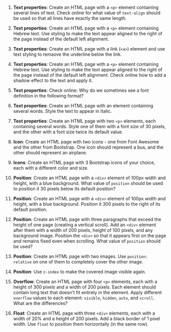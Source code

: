 

1. **Text properties**: Create an HTML page with a `<p>` element containing several lines of text. Check online for what value of `text-align` should be used so that all lines have exactly the same length.

2. **Text properties**: Create an HTML page with a `<p>` element containing Hebrew text. Use styling to make the text appear aligned to the right of the page instead of the default left alignment.

3. **Text properties**: Create an HTML page with a link (`<a>`) element and use text styling to remaove the underline below the link.

4. **Text properties**: Create an HTML page with a `<p>` element containing Hebrew text. Use styling to make the text appear aligned to the right of the page instead of the default left alignment. Check online how to add a shadow effect to the text and apply it.

5. **Text properties**: Check online: Why do we sometimes see a font definition in the following format?

6. **Text properties**: Create an HTML page with an element containing several words. Style the text to appear in Italic.

7. **Text properties**: Create an HTML page with two `<p>` elements, each containing several words. Style one of them with a font size of 30 pixels, and the other with a font size twice its default value.

8. **Icon**: Create an HTML page with two icons - one from Font Awesome and the other from Bootstrap. One icon should represent a bus, and the other should represent an airplane.

9. **Icons**: Create an HTML page with 3 Bootstrap icons of your choice, each with a different color and size.

10. **Position**: Create an HTML page with a `<div>` element of 100px width and height, with a blue background. What value of `position` should be used to position it 30 pixels below its default position?

11. **Position**: Create an HTML page with a `<div>` element of 100px width and height, with a blue background. Position it 300 pixels to the right of its default position.

12. **Position**: Create an HTML page with three paragraphs that exceed the height of one page (creating a vertical scroll). Add an `<div>` element after them with a width of 200 pixels, height of 100 pixels, and any background image. Position the `<div>` so that it appears first on the page and remains fixed even when scrolling. What value of `position` should be used?

13. **Position**: Create an HTML page with two images. Use `position: relative` on one of them to completely cover the other image.

14. **Position**: Use `z-index` to make the covered image visible again.

15. **Overflow**: Create an HTML page with four `<p>` elements, each with a height of 300 pixels and a width of 200 pixels. Each element should contain long text that doesn't fit entirely in the element. Apply different `overflow` values to each element: `visible`, `hidden`, `auto`, and `scroll`. What are the differences?

16. **Float**: Create an HTML page with three `<div>` elements, each with a width of 20% and a height of 200 pixels. Add a black border of 1 pixel width. Use `float` to position them horizontally (in the same row).